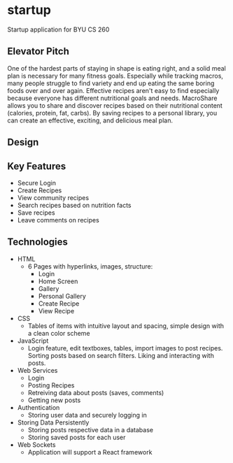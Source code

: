 # startup
Startup application for BYU CS 260
## Elevator Pitch
One of the hardest parts of staying in shape is eating right, and a solid meal plan is necessary for many fitness goals. Especially while tracking macros, many people struggle to find variety and end up eating the same boring foods over and over again. Effective recipes aren't easy to find especially because everyone has different nutritional goals and needs. MacroShare allows you to share and discover recipes based on their nutritional content (calories, protein, fat, carbs). By saving recipes to a personal library, you can create an effective, exciting, and delicious meal plan. 
## Design
## Key Features
  + Secure Login
  + Create Recipes
  + View community recipes
  + Search recipes based on nutrition facts
  + Save recipes
  + Leave comments on recipes
## Technologies 
  + HTML
    + 6 Pages with hyperlinks, images, structure:
        + Login
        + Home Screen
        + Gallery
        + Personal Gallery
        + Create Recipe
        + View Recipe
  + CSS
      + Tables of items with intuitive layout and spacing, simple design with a clean color scheme
  + JavaScript
      + Login feature, edit textboxes, tables, import images to post recipes. Sorting posts based on search filters. Liking and interacting with posts.
  + Web Services
      + Login
      + Posting Recipes
      + Retreiving data about posts (saves, comments)
      + Getting new posts
  + Authentication
    + Storing user data and securely logging in
  + Storing Data Persistently
    + Storing posts respective data in a database
    + Storing saved posts for each user
  + Web Sockets
      + Application will support a React framework
  
  
